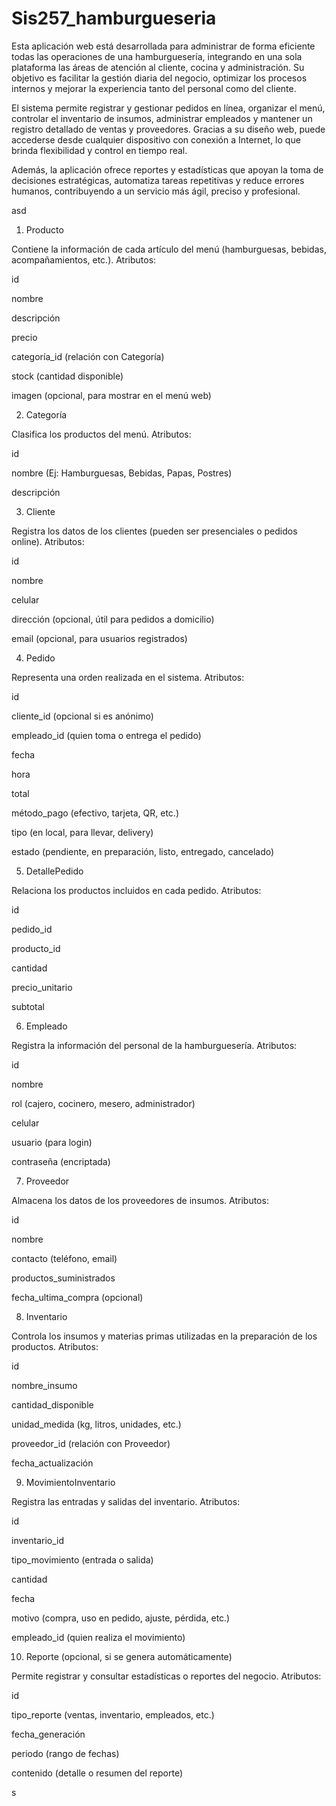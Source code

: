 # Sis257_hamburgueseria
Esta aplicación web está desarrollada para administrar de forma eficiente todas las operaciones de una hamburguesería, integrando en una sola plataforma las áreas de atención al cliente, cocina y administración. Su objetivo es facilitar la gestión diaria del negocio, optimizar los procesos internos y mejorar la experiencia tanto del personal como del cliente.

El sistema permite registrar y gestionar pedidos en línea, organizar el menú, controlar el inventario de insumos, administrar empleados y mantener un registro detallado de ventas y proveedores. Gracias a su diseño web, puede accederse desde cualquier dispositivo con conexión a Internet, lo que brinda flexibilidad y control en tiempo real.

Además, la aplicación ofrece reportes y estadísticas que apoyan la toma de decisiones estratégicas, automatiza tareas repetitivas y reduce errores humanos, contribuyendo a un servicio más ágil, preciso y profesional.

asd
1. Producto

Contiene la información de cada artículo del menú (hamburguesas, bebidas, acompañamientos, etc.).
Atributos:

id


nombre

descripción

precio

categoría_id (relación con Categoría)

stock (cantidad disponible)

imagen (opcional, para mostrar en el menú web)

2. Categoría

Clasifica los productos del menú.
Atributos:

id

nombre (Ej: Hamburguesas, Bebidas, Papas, Postres)

descripción

3. Cliente

Registra los datos de los clientes (pueden ser presenciales o pedidos online).
Atributos:

id

nombre

celular

dirección (opcional, útil para pedidos a domicilio)

email (opcional, para usuarios registrados)

4. Pedido

Representa una orden realizada en el sistema.
Atributos:

id

cliente_id (opcional si es anónimo)

empleado_id (quien toma o entrega el pedido)

fecha

hora

total

método_pago (efectivo, tarjeta, QR, etc.)

tipo (en local, para llevar, delivery)

estado (pendiente, en preparación, listo, entregado, cancelado)

5. DetallePedido

Relaciona los productos incluidos en cada pedido.
Atributos:

id

pedido_id

producto_id

cantidad

precio_unitario

subtotal

6. Empleado

Registra la información del personal de la hamburguesería.
Atributos:

id

nombre

rol (cajero, cocinero, mesero, administrador)

celular

usuario (para login)

contraseña (encriptada)

7. Proveedor

Almacena los datos de los proveedores de insumos.
Atributos:

id

nombre

contacto (teléfono, email)

productos_suministrados

fecha_ultima_compra (opcional)

8. Inventario

Controla los insumos y materias primas utilizadas en la preparación de los productos.
Atributos:

id

nombre_insumo

cantidad_disponible

unidad_medida (kg, litros, unidades, etc.)

proveedor_id (relación con Proveedor)

fecha_actualización

9. MovimientoInventario

Registra las entradas y salidas del inventario.
Atributos:

id

inventario_id

tipo_movimiento (entrada o salida)

cantidad

fecha

motivo (compra, uso en pedido, ajuste, pérdida, etc.)

empleado_id (quien realiza el movimiento)

10. Reporte (opcional, si se genera automáticamente)

Permite registrar y consultar estadísticas o reportes del negocio.
Atributos:

id

tipo_reporte (ventas, inventario, empleados, etc.)

fecha_generación

periodo (rango de fechas)

contenido (detalle o resumen del reporte)

s